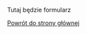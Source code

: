 <html lang="pl">
<head>
    <meta charset="UTF-8">
    <meta name="viewport" content="width=device-width, initial-scale=1.0">
</head>
<body>
    <p>Tutaj będzie formularz</p>
    <p><a href="https://kejpy.github.io/index.html/">Powrót do strony głównej</a></p>
</body>
</html>
